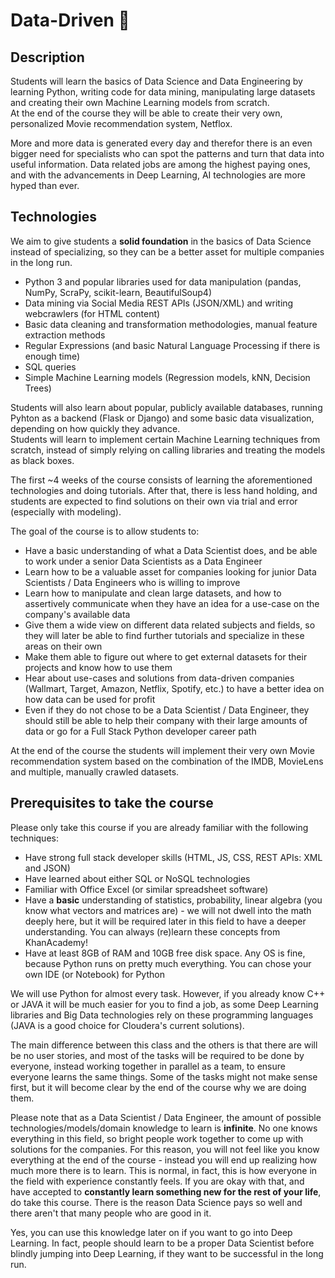 # Data-Driven 🤖

## Description

Students will learn the basics of Data Science and Data Engineering by learning Python, writing code for data mining, manipulating large datasets and creating their own Machine Learning models from scratch.  
At the end of the course they will be able to create their very own, personalized Movie recommendation system, Netflox. 

More and more data is generated every day and therefor there is an even bigger need for specialists who can spot the patterns and turn that data into useful information. 
Data related jobs are among the highest paying ones, and with the advancements in Deep Learning, AI technologies are more hyped than ever.

## Technologies

We aim to give students a **solid foundation** in the basics of Data Science instead of specializing, so they can be a better asset for multiple companies in the long run.

- Python 3 and popular libraries used for data manipulation (pandas, NumPy, ScraPy, scikit-learn, BeautifulSoup4)
- Data mining via Social Media REST APIs (JSON/XML) and writing webcrawlers (for HTML content)
- Basic data cleaning and transformation methodologies, manual feature extraction methods
- Regular Expressions (and basic Natural Language Processing if there is enough time)
- SQL queries
- Simple Machine Learning models (Regression models, kNN, Decision Trees)

Students will also learn about popular, publicly available databases, running Pyhton as a backend (Flask or Django) and some basic data visualization, depending on how quickly they advance.  
Students will learn to implement certain Machine Learning techniques from scratch, instead of simply relying on calling libraries and treating the models as black boxes.

The first ~4 weeks of the course consists of learning the aforementioned technologies and doing tutorials. 
After that, there is less hand holding, and students are expected to find solutions on their own via trial and error (especially with modeling). 

The goal of the course is to allow students to:
- Have a basic understanding of what a Data Scientist does, and be able to work under a senior Data Scientists as a Data Engineer
- Learn how to be a valuable asset for companies looking for junior Data Scientists / Data Engineers who is willing to improve
- Learn how to manipulate and clean large datasets, and how to assertively communicate when they have an idea for a use-case on the company's available data
- Give them a wide view on different data related subjects and fields, so they will later be able to find further tutorials and specialize in these areas on their own
- Make them able to figure out where to get external datasets for their projects and know how to use them 
- Hear about use-cases and solutions from data-driven companies (Wallmart, Target, Amazon, Netflix, Spotify, etc.) to have a better idea on how data can be used for profit
- Even if they do not chose to be a Data Scientist / Data Engineer, they should still be able to help their company with their large amounts of data or go for a Full Stack Python developer career path

At the end of the course the students will implement their very own Movie recommendation system based on the combination of the IMDB, MovieLens and multiple, manually crawled datasets. 

## Prerequisites to take the course

Please only take this course if you are already familiar with the following techniques:
- Have strong full stack developer skills (HTML, JS, CSS,  REST APIs: XML and JSON)
- Have learned about either SQL or NoSQL technologies 
- Familiar with Office Excel (or similar spreadsheet software)
- Have a **basic** understanding of statistics, probability, linear algebra (you know what vectors and matrices are) - we will not dwell into the math deeply here, but it will be required later in this field to have a deeper understanding. You can always (re)learn these concepts from KhanAcademy!
- Have at least 8GB of RAM and 10GB free disk space. Any OS is fine, because Python runs on pretty much everything. You can chose your own IDE (or Notebook) for Python

We will use Python for almost every task. However, if you already know C++ or JAVA it will be much easier for you to find a job, as some Deep Learning libraries and Big Data technologies rely on these programming languages (JAVA is a good choice for Cloudera's current solutions). 

The main difference between this class and the others is that there are will be no user stories, and most of the tasks will be required to be done by everyone, instead working together in parallel as a team, to ensure everyone learns the same things. Some of the tasks might not make sense first, but it will become clear by the end of the course why we are doing them. 

Please note that as a Data Scientist / Data Engineer, the amount of possible technologies/models/domain knowledge to learn is **infinite**. 
No one knows everything in this field, so bright people work together to come up with solutions for the companies. 
For this reason, you will not feel like you know everything at the end of the course - instead you will end up realizing how much more there is to learn. This is normal, in fact, this is how everyone in the field with experience constantly feels. 
If you are okay with that, and have accepted to **constantly learn something new for the rest of your life**, do take this course. There is the reason Data Science pays so well and there aren't that many people who are good in it. 

Yes, you can use this knowledge later on if you want to go into Deep Learning. In fact, people should learn to be a proper Data Scientist before blindly jumping into Deep Learning, if they want to be successful in the long run.
